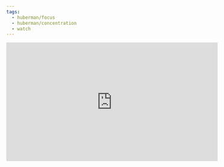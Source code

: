 ```yaml
---
tags:
  - huberman/focus
  - huberman/concentration
  - watch
---
```

<iframe width="560" height="315" src="https://www.youtube.com/embed/yb5zpo5WDG4?si=G0ecidG-nxx3OobS" title="YouTube video player" frameborder="0" allow="accelerometer; autoplay; clipboard-write; encrypted-media; gyroscope; picture-in-picture; web-share" allowfullscreen></iframe>